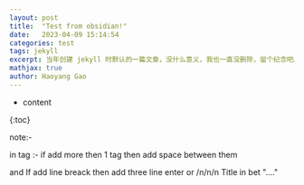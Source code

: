 ```yaml
---
layout: post
title:  "Test from obsidian!"
date:   2023-04-09 15:14:54
categories: test
tags: jekyll
excerpt: 当年创建 jekyll 时默认的一篇文章，没什么意义，我也一直没删除，留个纪念吧。
mathjax: true
author: Haoyang Gao
---
```

 

* content

{:toc}





note:- 

in tag :- if add more then 1 tag then add space between them

and If add line breack then add three line enter or /n/n/n
Title in bet "...."